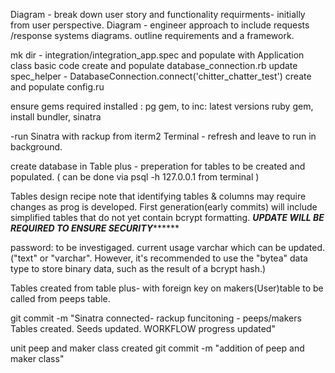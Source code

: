 Diagram - break down user story and functionality requirments- initially from user perspective. 
Diagram - engineer approach to include requests /response systems diagrams.
outline requirements and a framework.

mk dir - integration/integration_app.spec and populate with Application class basic code
 create and  populate database_connection.rb
 update spec_helper - DatabaseConnection.connect('chitter_chatter_test')
 create and populate config.ru

 ensure gems required installed  : pg gem, 
 to inc: latest versions ruby gem, install bundler, sinatra

 -run Sinatra with rackup from iterm2 Terminal - refresh and leave to run in background.

 create database in Table plus - preperation for tables to be created and populated. ( can be done via psql -h 127.0.0.1 from terminal )

Tables design recipe
note that identifying tables & columns may require changes as prog is developed. First generation(early commits) will include simplified tables that do not yet contain bcrypt formatting.
*****UPDATE WILL BE REQUIRED TO ENSURE SECURITY***********

password:  to be investigaged. current usage varchar which can be updated.
("text" or "varchar". However, it's recommended to use the "bytea" data type to store binary data, such as the result of a bcrypt hash.)

Tables  created from table plus- with foreign key on makers(User)table to be called from peeps table.

git commit -m "Sinatra connected- rackup funcitoning - peeps/makers Tables created. Seeds updated. WORKFLOW progress updated"

unit peep and maker class created
git commit -m "addition of peep and maker class"

